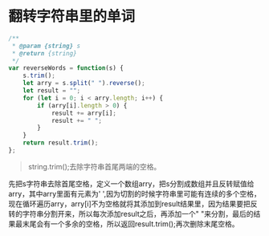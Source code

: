 # 翻转字符串里的单词

```js
/**
 * @param {string} s
 * @return {string}
 */
var reverseWords = function(s) {
    s.trim();
    let arry = s.split(" ").reverse();
    let result = "";
    for (let i = 0; i < arry.length; i++) {
        if (arry[i].length > 0) {
            result += arry[i];
            result += " ";
        }
    }
    return result.trim();
};
```



> string.trim();去除字符串首尾两端的空格。

​		先把s字符串去除首尾空格，定义一个数组arry，把s分割成数组并且反转赋值给arry，其中arry里面有元素为' ',因为切割的时候字符串里可能有连续的多个空格，现在循环遍历arry，arry[i]不为空格就将其添加到result结果里，因为结果要把反转的字符串分割开来，所以每次添加result之后，再添加一个" "来分割，最后的结果最末尾会有一个多余的空格，所以返回result.trim();再次删除末尾空格。